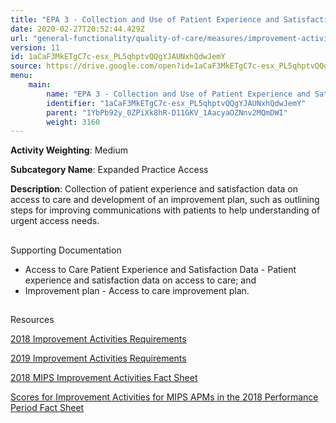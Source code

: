 ```yaml
---
title: "EPA 3 - Collection and Use of Patient Experience and Satisfaction Data on Access"
date: 2020-02-27T20:52:44.429Z
url: "general-functionality/quality-of-care/measures/improvement-activities-measures/2018-improvement-acti_46.html"
version: 11
id: 1aCaF3MkETgC7c-esx_PL5qhptvQQgYJAUNxhQdwJemY
source: https://drive.google.com/open?id=1aCaF3MkETgC7c-esx_PL5qhptvQQgYJAUNxhQdwJemY
menu:
    main:
        name: "EPA 3 - Collection and Use of Patient Experience and Satisfaction Data on Access"
        identifier: "1aCaF3MkETgC7c-esx_PL5qhptvQQgYJAUNxhQdwJemY"
        parent: "1YbPb92y_0ZPiXk8hR-D11GKV_1AacyaOZNnv2MQmDWI"
        weight: 3160
---
```









**Activity Weighting**: Medium

**Subcategory Name**: Expanded Practice Access

**Description**: Collection of patient experience and satisfaction data on access to care and development of an improvement plan, such as outlining steps for improving communications with patients to help understanding of urgent access needs.







## 

Supporting Documentation

* Access to Care Patient Experience and Satisfaction Data - Patient experience and satisfaction data on access to care; and 
* Improvement plan - Access to care improvement plan.







## 

Resources

[2018 Improvement Activities Requirements](https://qpp.cms.gov/mips/improvement-activities?py=2018)

[2019 Improvement Activities Requirements](https://qpp.cms.gov/mips/improvement-activities?py=2019)

[2018 MIPS Improvement Activities Fact Sheet](https://qpp.cms.gov/resource/2018%20MIPS%20Improvement%20Activities%20Fact%20Sheet)

[Scores for Improvement Activities for MIPS APMs in the 2018 Performance Period Fact Sheet](https://qpp.cms.gov/resource/2018%20MIPS%20APMs%20improvement%20Activities%20scores%20fact%20sheet)

